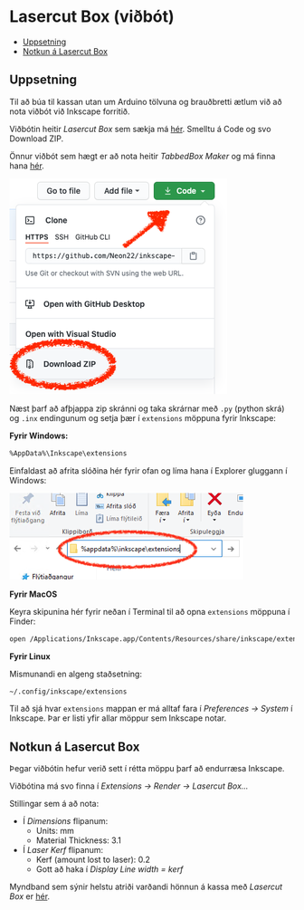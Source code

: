 # Lasercut Box (viðbót)

- [Uppsetning](#uppsetning)
- [Notkun á Lasercut Box](#notkun-á-lasercut-box)

## Uppsetning

Til að búa til kassan utan um Arduino tölvuna og brauðbretti ætlum við að nota viðbót við Inkscape forritið.

Viðbótin heitir *Lasercut Box* sem sækja má [hér](https://github.com/Neon22/inkscape-LasercutBox). Smelltu á Code og svo Download ZIP.

Önnur viðbót sem hægt er að nota heitir *TabbedBox Maker* og má finna hana [hér](https://github.com/paulh-rnd/TabbedBoxMaker).

![Sækja viðbót](../Myndir/inkscape_SaekjaExtension.png)

Næst þarf að afþjappa zip skránni og taka skrárnar með ```.py``` (python skrá) og ```.inx``` endingunum og setja þær í ```extensions``` möppuna fyrir Inkscape:

**Fyrir Windows:**

```bash
%AppData%\Inkscape\extensions
```

Einfaldast að afrita slóðina hér fyrir ofan og líma hana í Explorer gluggann í Windows:

![address bar](../Myndir/inkscape_appdata.png)

**Fyrir MacOS**

Keyra skipunina hér fyrir neðan í Terminal til að opna ```extensions``` möppuna í Finder:

```bash
open /Applications/Inkscape.app/Contents/Resources/share/inkscape/extensions
```

**Fyrir Linux**

Mismunandi en algeng staðsetning:

```bash
~/.config/inkscape/extensions
```

Til að sjá hvar ```extensions``` mappan er má alltaf fara í *Preferences -> System* í Inkscape. Þar er listi yfir allar möppur sem Inkscape notar.

## Notkun á Lasercut Box

Þegar viðbótin hefur verið sett í rétta möppu þarf að endurræsa Inkscape.

Viðbótina má svo finna í *Extensions -> Render -> Lasercut Box...*

Stillingar sem á að nota:
- Í *Dimensions* flipanum:
  - Units: mm
  - Material Thickness: 3.1
- Í *Laser Kerf* flipanum:
  - Kerf (amount lost to laser): 0.2
  - Gott að haka í *Display Line width = kerf*

Myndband sem sýnir helstu atriði varðandi hönnun á kassa með *Lasercut Box* er [hér](https://youtu.be/8KpXsQQ8bqo).
